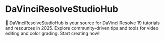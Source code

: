 # DaVinciResolveStudioHub
🎥 DaVinciResolveStudioHub is your source for DaVinci Resolve 19 tutorials and resources in 2025. Explore community-driven tips and tools for video editing and color grading. Start creating now!
